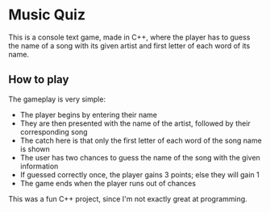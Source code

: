 # Music Quiz
This is a console text game, made in C++, where the player has to guess the name of a song with its given artist and first letter of each word of its name.

## How to play
The gameplay is very simple:
- The player begins by entering their name
- They are then presented with the name of the artist, followed by their corresponding song
- The catch here is that only the first letter of each word of the song name is shown
- The user has two chances to guess the name of the song with the given information
- If guessed correctly once, the player gains 3 points; else they will gain 1
- The game ends when the player runs out of chances

This was a fun C++ project, since I'm not exactly great at programming.
